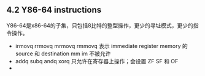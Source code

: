 ## 4.2 Y86-64 instructions
Y86-64是x86-64的子集，只包括8比特的整型操作，更少的寻址模式，更少的指令操作。

* irmovq rrmovq mrmovq rmmovq
表示 immediate register memory 的 source 和 destination
mm im 不被允许
* addq subq andq xorq
只允许在寄存器上操作；会设置 ZF SF 和 OF
*